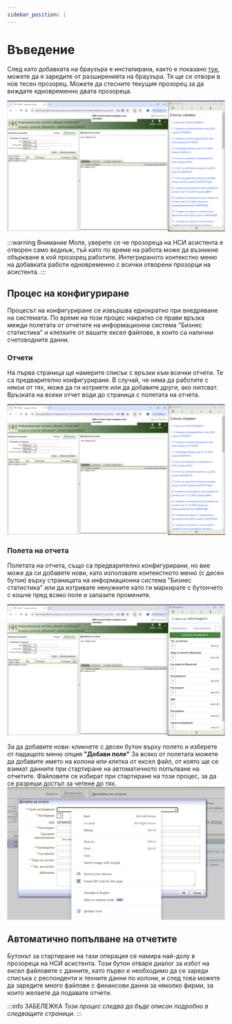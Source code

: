 ```yaml
---
sidebar_position: 1
---
```


# Въведение

След като добавката на браузъра е инсталирана, както е показано [тук](/docs/category/инсталиране), можете да я заредите от разширенията на браузъра. Тя ще се отвори в нов тесен прозорец. Можете да стесните текущия прозорец за да виждате едновременно двата прозореца.

![screen plugin](img/image-6.png)

:::warning Внимание
Моля, уверете се че прозореца на НСИ асистента е отворен само веднъж, тъй като по време на работа може да възникне объркване в кой прозорец работите. Интегрираното контекстно меню на добавката работи едновременно с всички отворени прозорци на асистента.
:::

## Процес на конфигуриране

Процесът на конфигуриране се извършва еднократно при внедряване на системата. По време на този процес накратко се прави връзка межди полетата от отчетите на информационна система "Бизнес статистика" и клетките от вашите ексел файлове, в които са налични счетоводните данни.

### Отчети

На първа страница ще намерите списък с връзки към всички отчети. Те са предварително конфигурирани. В случай, че няма да работите с някои от тях, може да ги изтриете или да добавите други, ако липсват.
Връзката на всеки отчет води до страница с полетата на отчета.

![screen plugin](img/image-6.png)

### Полета на отчета

Полетата на отчета, също са предварително конфигурирани, но вие може да си добавяте нови, като използвате контекстното меню (с десен бутон) върху страницата на информационна система "Бизнес статистика" или да изтривате ненужните като ги маркирате с бутончето с кошче пред всяко поле и запазите промените.

![fields](img/image-7.png)

За да добавите нови: кликнете с десен бутон върху полето и изберете от падащото меню опция **"Добави поле"**
За всяко от полетата можете да добавите името на колона или клетка от ексел файл, от която ще се взимат данните при стартиране на автоматичното попълване на отчетите. Файловете се избират при стартиране на този процес, за да се разреши достъп за четене до тях.
![context menu](img/image-5.png)

## Автоматично попълване на отчетите

Бутонът за стартиране на тази операция се намира най-долу в прозореца на НСИ асистента. Този бутон отваря диалог за избот на ексел файловете с данните, като първо е необходимо да се зареди списъка с респонденти и техните данни по колони, и след това можете да заредите много файлове с финансови данни за няколко фирми, за които желаете да подавате отчети.

:::info ЗАБЕЛЕЖКА 
*Този процес следва да бъде описан подробно в следващите страници.*
:::